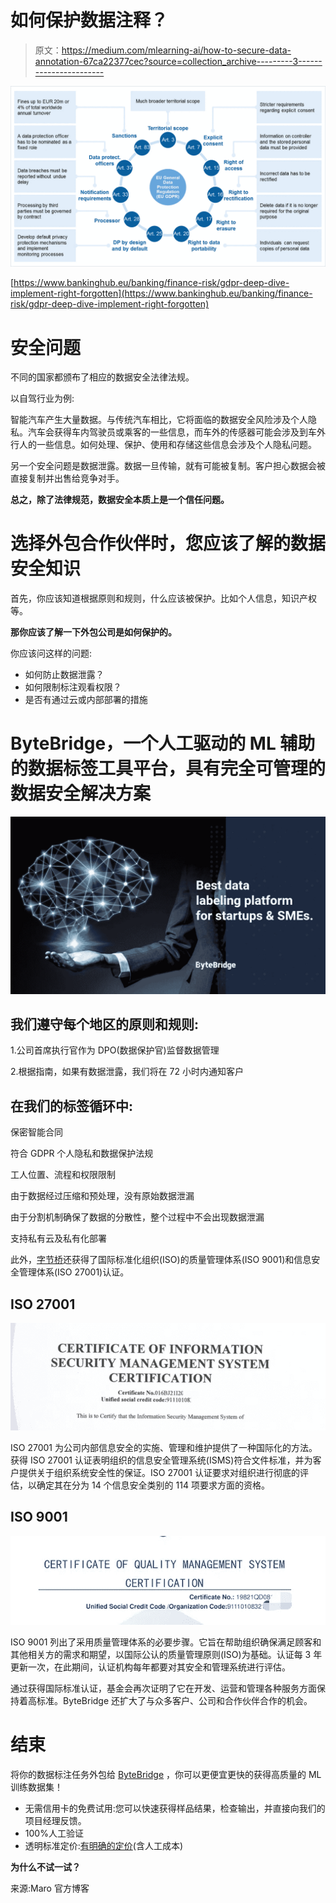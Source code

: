 # 如何保护数据注释？

> 原文：<https://medium.com/mlearning-ai/how-to-secure-data-annotation-67ca22377cec?source=collection_archive---------3----------------------->

![](img/baf9982a158e4b49b77cd08cc3dea128.png)

[https://www.bankinghub.eu/banking/finance-risk/gdpr-deep-dive-implement-right-forgotten](https://www.bankinghub.eu/banking/finance-risk/gdpr-deep-dive-implement-right-forgotten)

# 安全问题

不同的国家都颁布了相应的数据安全法律法规。

以自驾行业为例:

智能汽车产生大量数据。与传统汽车相比，它将面临的数据安全风险涉及个人隐私。汽车会获得车内驾驶员或乘客的一些信息，而车外的传感器可能会涉及到车外行人的一些信息。如何处理、保护、使用和存储这些信息会涉及个人隐私问题。

另一个安全问题是数据泄露。数据一旦传输，就有可能被复制。客户担心数据会被直接复制并出售给竞争对手。

**总之，除了法律规范，数据安全本质上是一个信任问题。**

# 选择外包合作伙伴时，您应该了解的数据安全知识

首先，你应该知道根据原则和规则，什么应该被保护。比如个人信息，知识产权等。

**那你应该了解一下外包公司是如何保护的。**

你应该问这样的问题:

*   如何防止数据泄露？
*   如何限制标注观看权限？
*   是否有通过云或内部部署的措施

# ByteBridge，一个人工驱动的 ML 辅助的数据标签工具平台，具有完全可管理的数据安全解决方案

![](img/f49def2532a96cd8aa88dcc2dbbc33e5.png)

## 我们遵守每个地区的原则和规则:

1.公司首席执行官作为 DPO(数据保护官)监督数据管理

2.根据指南，如果有数据泄露，我们将在 72 小时内通知客户

## 在我们的标签循环中:

保密智能合同

符合 GDPR 个人隐私和数据保护法规

工人位置、流程和权限限制

由于数据经过压缩和预处理，没有原始数据泄漏

由于分割机制确保了数据的分散性，整个过程中不会出现数据泄漏

支持私有云及私有化部署

此外，[字节桥](https://tinyurl.com/mthbx7c7)还获得了国际标准化组织(ISO)的质量管理体系(ISO 9001)和信息安全管理体系(ISO 27001)认证。

## ISO 27001

![](img/11b21b9cd9e68186763f8742924476ff.png)

ISO 27001 为公司内部信息安全的实施、管理和维护提供了一种国际化的方法。获得 ISO 27001 认证表明组织的信息安全管理系统(ISMS)符合文件标准，并为客户提供关于组织系统安全性的保证。ISO 27001 认证要求对组织进行彻底的评估，以确定其在分为 14 个信息安全类别的 114 项要求方面的资格。

## ISO 9001

![](img/5da59c9fcde6f8b35129762079cd9c21.png)

ISO 9001 列出了采用质量管理体系的必要步骤。它旨在帮助组织确保满足顾客和其他相关方的需求和期望，以国际公认的质量管理原则(ISO)为基础。认证每 3 年更新一次，在此期间，认证机构每年都要对其安全和管理系统进行评估。

通过获得国际标准认证，基金会再次证明了它在开发、运营和管理各种服务方面保持着高标准。ByteBridge 还扩大了与众多客户、公司和合作伙伴合作的机会。

# 结束

将你的数据标注任务外包给 [ByteBridge](https://tinyurl.com/mthbx7c7) ，你可以更便宜更快的获得高质量的 ML 训练数据集！

*   无需信用卡的免费试用:您可以快速获得样品结果，检查输出，并直接向我们的项目经理反馈。
*   100%人工验证
*   透明标准定价:[有明确的定价](https://www.bytebridge.io/#/?module=price)(含人工成本)

**为什么不试一试？**

来源:Maro 官方博客